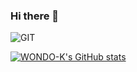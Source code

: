### Hi there 👋
![GIT](https://img.shields.io/badge/-Git-F05032?style=for-the-badge&logo=git&logoColor=ffffff)

[![WONDO-K's GitHub stats](https://github-readme-stats.vercel.app/api?username=WONDO-K&show_icons=true&theme=tokyonight)](https://github.com/anuraghazra/github-readme-stats)



<!--
**WONDO-K/WONDO-K** is a ✨ _special_ ✨ repository because its `README.md` (this file) appears on your GitHub profile.

Here are some ideas to get you started:

- 🔭 I’m currently working on ...
- 🌱 I’m currently learning ...
- 👯 I’m looking to collaborate on ...
- 🤔 I’m looking for help with ...
- 💬 Ask me about ...
- 📫 How to reach me: ...
- 😄 Pronouns: ...
- ⚡ Fun fact: ...
-->

